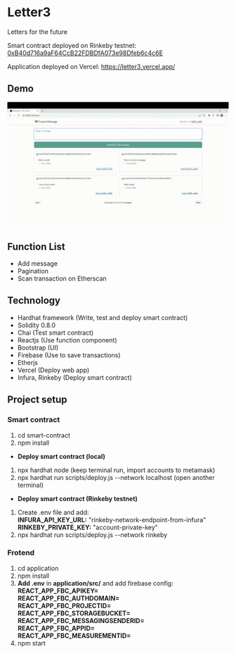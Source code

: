 # Letter3
Letters for the future

Smart contract deployed on Rinkeby testnet: 
[0xB40d716a9aF64CcB22FDBDfA073e98Dfeb6c4c6E](https://rinkeby.etherscan.io/address/0xB40d716a9aF64CcB22FDBDfA073e98Dfeb6c4c6E)

Application deployed on Vercel: https://letter3.vercel.app/

## Demo

![Demo](https://raw.githubusercontent.com/web3junior/Letter3/main/demo.gif) 

## Function List
* Add message
* Pagination
* Scan transaction on Etherscan

## Technology
* Hardhat framework (Write, test and deploy smart contract)
* Solidity 0.8.0
* Chai (Test smart contract)
* Reactjs (Use function component)
* Bootstrap (UI)
* Firebase (Use to save transactions)
* Etherjs
* Vercel (Deploy web app)
* Infura, Rinkeby (Deploy smart contract)

## Project setup
### Smart contract
1. cd smart-contract
2. npm install
* **Deploy smart contract (local)**
1. npx hardhat node (keep terminal run, import accounts to metamask)
2. npx hardhat run scripts/deploy.js --network localhost (open another terminal)
* **Deploy smart contract (Rinkeby testnet)**
1. Create .env file and add:  
**INFURA_API_KEY_URL:** "rinkeby-network-endpoint-from-infura"  
**RINKEBY_PRIVATE_KEY:** "account-private-key"
2. npx hardhat run scripts/deploy.js --network rinkeby

### Frotend
1. cd application
2. npm install
3. **Add .env**  in **application/src/** and add firebase config:  
**REACT_APP_FBC_APIKEY=**  
**REACT_APP_FBC_AUTHDOMAIN=**  
**REACT_APP_FBC_PROJECTID=**  
**REACT_APP_FBC_STORAGEBUCKET=**  
**REACT_APP_FBC_MESSAGINGSENDERID=**  
**REACT_APP_FBC_APPID=**  
**REACT_APP_FBC_MEASUREMENTID=**  
4. npm start